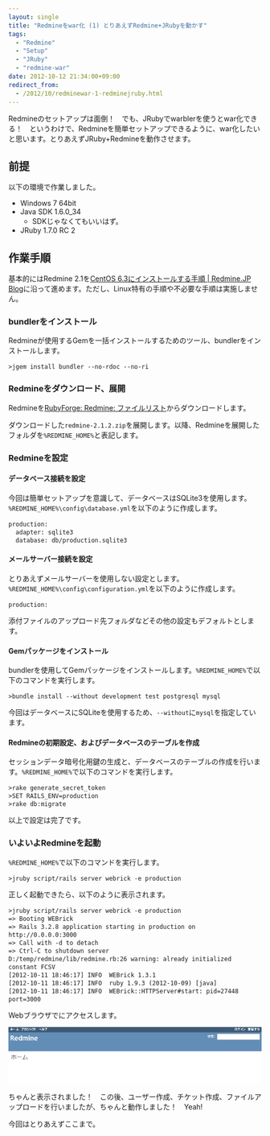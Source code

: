 ```yaml
---
layout: single
title: "Redmineをwar化 (1) とりあえずRedmine+JRubyを動かす"
tags:
  - "Redmine"
  - "Setup"
  - "JRuby"
  - "redmine-war"
date: 2012-10-12 21:34:00+09:00
redirect_from:
  - /2012/10/redminewar-1-redminejruby.html
---
```


Redmineのセットアップは面倒！　でも、JRubyでwarblerを使うとwar化できる！　というわけで、Redmineを簡単セットアップできるように、war化したいと思います。とりあえずJRuby+Redmineを動作させます。

## 前提

以下の環境で作業しました。

* Windows 7 64bit
* Java SDK 1.6.0_34
    * SDKじゃなくてもいいはず。
* JRuby 1.7.0 RC 2

## 作業手順

基本的にはRedmine 2.1を[CentOS 6.3にインストールする手順 | Redmine.JP Blog](http://blog.redmine.jp/articles/redmine-2_1-installation_centos/)に沿って進めます。ただし、Linux特有の手順や不必要な手順は実施しません。

### bundlerをインストール

Redmineが使用するGemを一括インストールするためのツール、bundlerをインストールします。

```
>jgem install bundler --no-rdoc --no-ri
```

### Redmineをダウンロード、展開

Redmineを[RubyForge: Redmine: ファイルリスト](http://rubyforge.org/frs/?group_id=1850)からダウンロードします。

ダウンロードした`redmine-2.1.2.zip`を展開します。以降、Redmineを展開したフォルダを`%REDMINE_HOME%`と表記します。

### Redmineを設定

#### データベース接続を設定

今回は簡単セットアップを意識して、データベースはSQLite3を使用します。`%REDMINE_HOME%\config\database.yml`を以下のように作成します。

```
production:
  adapter: sqlite3
  database: db/production.sqlite3
```

#### メールサーバー接続を設定

とりあえずメールサーバーを使用しない設定とします。`%REDMINE_HOME%\config\configuration.yml`を以下のように作成します。

```
production:
```

添付ファイルのアップロード先フォルダなどその他の設定もデフォルトとします。

#### Gemパッケージをインストール

bundlerを使用してGemパッケージをインストールします。`%REDMINE_HOME%`で以下のコマンドを実行します。

```
>bundle install --without development test postgresql mysql
```

今回はデータベースにSQLiteを使用するため、`--without`に`mysql`を指定しています。

#### Redmineの初期設定、およびデータベースのテーブルを作成

セッションデータ暗号化用鍵の生成と、データベースのテーブルの作成を行います。`%REDMINE_HOME%`で以下のコマンドを実行します。

```
>rake generate_secret_token
>SET RAILS_ENV=production
>rake db:migrate
```

以上で設定は完了です。

### いよいよRedmineを起動

`%REDMINE_HOME%`で以下のコマンドを実行します。

```
>jruby script/rails server webrick -e production
```

正しく起動できたら、以下のように表示されます。

```
>jruby script/rails server webrick -e production
=> Booting WEBrick
=> Rails 3.2.8 application starting in production on http://0.0.0.0:3000
=> Call with -d to detach
=> Ctrl-C to shutdown server
D:/temp/redmine/lib/redmine.rb:26 warning: already initialized constant FCSV
[2012-10-11 18:46:17] INFO  WEBrick 1.3.1
[2012-10-11 18:46:17] INFO  ruby 1.9.3 (2012-10-09) [java]
[2012-10-11 18:46:17] INFO  WEBrick::HTTPServer#start: pid=27448 port=3000
```

Webブラウザで[](http://localhost:3000/)にアクセスします。

![](/assets/img/2012-10-12-build-redmine-war-1/001.png)

ちゃんと表示されました！　この後、ユーザー作成、チケット作成、ファイルアップロードを行いましたが、ちゃんと動作しました！　Yeah!

今回はとりあえずここまで。
